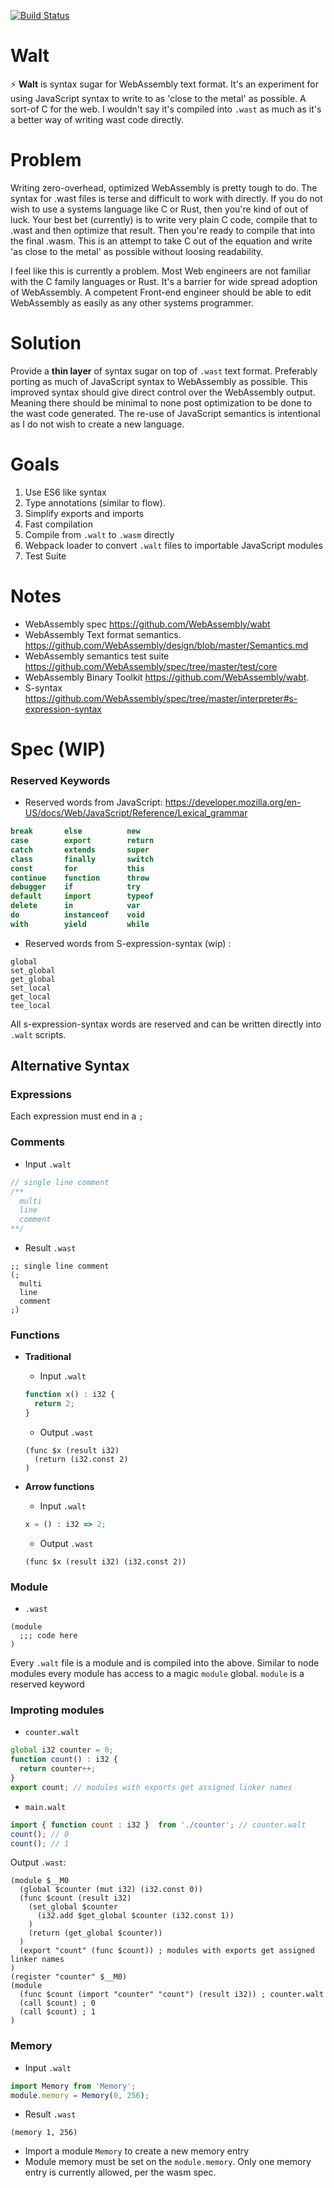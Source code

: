 [![Build Status](https://travis-ci.org/ballercat/walt.svg?branch=master)](https://travis-ci.org/ballercat/walt)

# Walt
:zap: **Walt** is syntax sugar for WebAssembly text format. It's an experiment for using JavaScript syntax to write to as 'close to the metal' as possible. A sort-of C for the web. I wouldn't say it's
compiled into `.wast` as much as it's a better way of writing wast code directly.

# Problem
Writing zero-overhead, optimized WebAssembly is pretty tough to do. The syntax for .wast files is terse and difficult to work with directly. If you do not wish to use a systems language like C or Rust,
then you're kind of out of luck. Your best bet (currently) is to write very plain C code, compile that to .wast and then optimize that result. Then you're ready to compile that into the final .wasm. This is an
attempt to take C out of the equation and write 'as close to the metal' as possible without loosing readability.

I feel like this is currently a problem. Most Web engineers are not familiar with the C family languages or Rust. It's a barrier for wide spread adoption of WebAssembly. A competent Front-end engineer
should be able to edit WebAssembly as easily as any other systems programmer.

# Solution
Provide a **thin layer** of syntax sugar on top of `.wast` text format. Preferably porting as much of JavaScript syntax to WebAssembly as possible. This improved syntax should give direct control over
the WebAssembly output. Meaning there should be minimal to none post optimization to be done to the wast code generated. The re-use of JavaScript semantics is intentional as I do not wish to create a
new language.

# Goals
1. Use ES6 like syntax
2. Type annotations (similar to flow).
3. Simplify exports and imports
4. Fast compilation
5. Compile from `.walt` to `.wasm` directly
6. Webpack loader to convert `.walt` files to importable JavaScript modules
7. Test Suite

# Notes
* WebAssembly spec https://github.com/WebAssembly/wabt
* WebAssembly Text format semantics. https://github.com/WebAssembly/design/blob/master/Semantics.md
* WebAssembly semantics test suite https://github.com/WebAssembly/spec/tree/master/test/core
* WebAssembly Binary Toolkit https://github.com/WebAssembly/wabt.
* S-syntax https://github.com/WebAssembly/spec/tree/master/interpreter#s-expression-syntax

# Spec (WIP)

### Reserved Keywords

* Reserved words from JavaScript:
https://developer.mozilla.org/en-US/docs/Web/JavaScript/Reference/Lexical_grammar
```javascript
break       else          new
case        export        return
catch       extends       super
class       finally       switch
const       for           this
continue    function      throw
debugger    if            try
default     import        typeof
delete      in            var
do          instanceof    void
with        yield         while
```

* Reserved words from S-expression-syntax (wip) :
```
global
set_global
get_global
set_local
get_local
tee_local
```

All s-expression-syntax words are reserved and can be written directly into `.walt` scripts.

## Alternative Syntax

### Expressions

Each expression must end in a `;`

### Comments

* Input `.walt`
```javascript
// single line comment
/**
  multi
  line
  comment
**/
```

* Result `.wast`
```
;; single line comment
(;
  multi
  line
  comment
;)
```

### Functions

* **Traditional**

  * Input `.walt`
  ```javascript
  function x() : i32 {
    return 2;
  }
  ```
  * Output `.wast`
  ```
  (func $x (result i32)
    (return (i32.const 2)
  )
  ```

* **Arrow functions**
  - Input `.walt`
  ```javascript
  x = () : i32 => 2;
  ```
  - Output `.wast`
  ```
  (func $x (result i32) (i32.const 2))
  ```
### Module

* `.wast`
```
(module
  ;;; code here
)
```

Every `.walt` file is a module and is compiled into the above. Similar to node modules every module has access to a magic `module` global. `module` is a reserved keyword

### Improting  modules

* `counter.walt`
```javascript
global i32 counter = 0;
function count() : i32 {
  return counter++;
}
export count; // modules with exports get assigned linker names
```

* `main.walt`
```javascript
import { function count : i32 }  from './counter'; // counter.walt
count(); // 0
count(); // 1
```

Output `.wast`:

```
(module $__M0
  (global $counter (mut i32) (i32.const 0))
  (func $count (result i32)
    (set_global $counter
      (i32.add $get_global $counter (i32.const 1))
    )
    (return (get_global $counter))
  )
  (export "count" (func $count)) ; modules with exports get assigned linker names
)
(register "counter" $__M0)
(module
  (func $count (import "counter" "count") (result i32)) ; counter.walt
  (call $count) ; 0
  (call $count) ; 1
)
```

### Memory

* Input `.walt`
```javascript
import Memory from 'Memory';
module.memory = Memory(0, 256);
```

* Result `.wast`
```
(memory 1, 256)
```
- Import a module `Memory` to create a new memory entry
- Module memory must be set on the `module.memory`. Only one memory entry is currently allowed, per the wasm spec.





